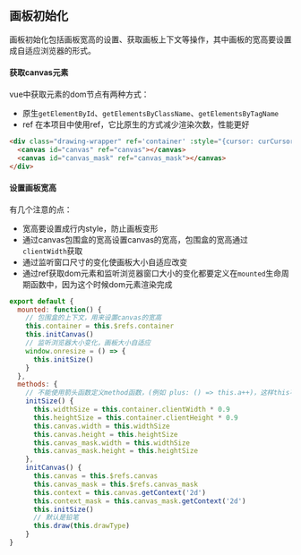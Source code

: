 ## 画板初始化
画板初始化包括画板宽高的设置、获取画板上下文等操作，其中画板的宽高要设置成自适应浏览器的形式。
#### 获取canvas元素
vue中获取元素的dom节点有两种方式：
- 原生`getElementById`、`getElementsByClassName`、`getElementsByTagName`
- ref
在本项目中使用ref，它比原生的方式减少渲染次数，性能更好
```html
<div class="drawing-wrapper" ref='container' :style="{cursor: curCursor}">
  <canvas id="canvas" ref="canvas"></canvas>
  <canvas id="canvas_mask" ref="canvas_mask"></canvas>
</div>
```
#### 设置画板宽高
有几个注意的点：
- 宽高要设置成行内style，防止画板变形
- 通过canvas包围盒的宽高设置canvas的宽高，包围盒的宽高通过`clientWidth`获取
- 通过监听窗口尺寸的变化使画板大小自适应改变
- 通过ref获取dom元素和监听浏览器窗口大小的变化都要定义在`mounted`生命周期函数中，因为这个时候dom元素渲染完成
```javascript
export default {
  mounted: function() {
    // 包围盒的上下文，用来设置canvas的宽高
    this.container = this.$refs.container
    this.initCanvas()
    // 监听浏览器大小变化，画板大小自适应
    window.onresize = () => {
      this.initSize()
    }
  },
  methods: {
    // 不能使用箭头函数定义method函数，(例如 plus: () => this.a++)，这样this不能指向vue实例
    initSize() {
      this.widthSize = this.container.clientWidth * 0.9
      this.heightSize = this.container.clientHeight * 0.9
      this.canvas.width = this.widthSize
      this.canvas.height = this.heightSize
      this.canvas_mask.width = this.widthSize
      this.canvas_mask.height = this.heightSize
    },
    initCanvas() {
      this.canvas = this.$refs.canvas
      this.canvas_mask = this.$refs.canvas_mask
      this.context = this.canvas.getContext('2d')
      this.context_mask = this.canvas_mask.getContext('2d')
      this.initSize()
      // 默认是铅笔
      this.draw(this.drawType)
    }
}
```

